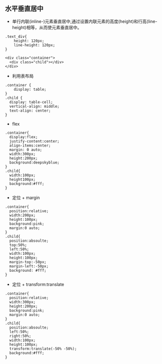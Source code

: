 ## 水平垂直居中

- 单行内联(inline-)元素垂直居中,通过设置内联元素的高度(height)和行高(line-height)相等，从而使元素垂直居中。

```
.text_div{
    height: 120px;
    line-height: 120px;
}
```

```
<div class="container">
  <div class="child"></div>
</div>
```

- 利用表布局

```
.container {
    display: table;
}
.child {
  display: table-cell;
  vertical-align: middle;
  text-align: center;
}
```

- flex

```
.container{
  display:flex;
  justify-content:center;
  align-items:center;
  margin: 0 auto;
  width:300px;
  height:200px;
  background:deepskyblue;
}
.child{
  width:100px;
  height100px;
  background:#fff;
}
```

- 定位 + margin

```
.container{
  position:relative;
  width:200px;
  height:100px;
  background:pink;
  margin:0 auto;
}
.child{
  position:absoulte;
  top:50%;
  left:50%;
  width:100px;
  height:100px;
  margin-top:-50px;
  margin-left:-50px;
  background: #fff;
}
```

- 定位 + transform:translate

```
.container{
  position:relative;
  width:300px;
  height:200px;
  background:pink;
  margin:0 auto;
}
.child{
  position:absoulte;
  left:50%;
  right:50%;
  width:100px;
  height:100px;
  transform:translate(-50% -50%);
  background:#fff;
}
```
